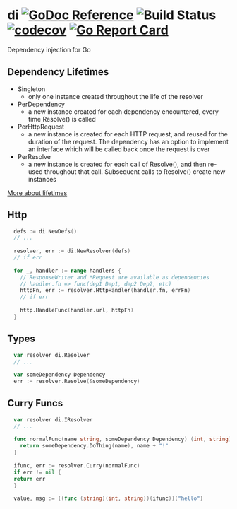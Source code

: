 # di [![GoDoc Reference](https://img.shields.io/badge/GoDoc-Reference-blue.svg)](https://godoc.org/github.com/clavoie/di) ![Build Status](https://travis-ci.org/clavoie/di.svg?branch=master) [![codecov](https://codecov.io/gh/clavoie/di/branch/master/graph/badge.svg)](https://codecov.io/gh/clavoie/di) [![Go Report Card](https://goreportcard.com/badge/github.com/clavoie/di)](https://goreportcard.com/report/github.com/clavoie/di)

Dependency injection for Go

## Dependency Lifetimes
- Singleton
  - only one instance created throughout the life of the resolver
- PerDependency
  - a new instance created for each dependency encountered, every time Resolve() is called
- PerHttpRequest
  - a new instance is created for each HTTP request, and reused for the duration of the request. The dependency has an option to implement an interface which will be called back once the request is over
- PerResolve
  - a new instance is created for each call of Resolve(), and then re-used throughout that call. Subsequent calls to Resolve() create new instances
  
[More about lifetimes](https://godoc.org/github.com/clavoie/di#Lifetime)

## Http
```go
  defs := di.NewDefs()
  // ...
  
  resolver, err := di.NewResolver(defs)
  // if err
  
  for _, handler := range handlers {
    // ResponseWriter and *Request are available as dependencies
    // handler.fn => func(dep1 Dep1, dep2 Dep2, etc)
    httpFn, err := resolver.HttpHandler(handler.fn, errFn)
    // if err
    
    http.HandleFunc(handler.url, httpFn)
  }
```

## Types
```go
  var resolver di.Resolver
  // ...
  
  var someDependency Dependency
  err := resolver.Resolve(&someDependency)
```

## Curry Funcs
```go
  var resolver di.IResolver
  // ...
  
  func normalFunc(name string, someDependency Dependency) (int, string) {
    return someDependency.DoThing(name), name + "!"
  }
  
  ifunc, err := resolver.Curry(normalFunc)
  if err != nil {
  return err
  }
  
  value, msg := ((func (string)(int, string))(ifunc))("hello")
```
